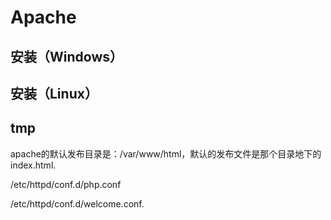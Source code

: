 # Apache

## 安装（Windows）

## 安装（Linux）

## tmp

apache的默认发布目录是：/var/www/html，默认的发布文件是那个目录地下的index.html.
 
/etc/httpd/conf.d/php.conf
 
/etc/httpd/conf.d/welcome.conf.
